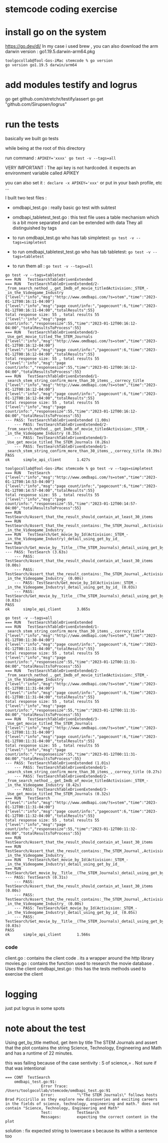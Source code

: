 # stemcode coding exercise

# install go on the system
https://go.dev/dl/
In my case i used brew , you can also download the arm darwin version : go1.19.5.darwin-arm64.pkg
```
toolgocollab@Tool-Gos-iMac stemcode % go version
go version go1.19.5 darwin/arm64
```

# add modules testify and logrus
go get github.com/stretchr/testify/assert
go get "github.com/Sirupsen/logrus"

# run the tests

basically we built go tests

while  being at the root of this directory 

run command :
`APIKEY='xxxx' go test -v --tags=all`

VERY IMPORTANT : The api  key is not hardcoded. it expects an environment variable called APIKEY

you can also set it :` declare -x APIKEY='xxx'`
or put in your bash profile, etc ...

I built two test files :

- omdbapi_test.go : really basic go test with subtest
- omdbapi_tabletest_test.go : this test file uses a table mechanism which is a bit more separated and can be extended with data
They all distinguished by tags 

-  to run omdbapi_test.go who has tab simpletest: `go test -v --tags=simpletest`
- to run omdbapi_tabletest_test.go who has tab tabletest: `go test -v --tags=tabletest`
- to run them all : `go test -v --tags=all`

```
go test -v --tags=tabletest
=== RUN   TestSearchTableDrivenExtended
=== RUN   TestSearchTableDrivenExtended/2-_from_search_nethod_,_get_Imdb_of_movie_titledActivision:_STEM_-_in_the_Videogame_Industry
{"level":"info","msg":"http://www.omdbapi.com/?s=stem","time":"2023-01-12T00:16:11-04:00"}
{"level":"info","msg":"page count/info:","pagecount":6,"time":"2023-01-12T00:16:11-04:00","totalResults":55}
total response size: 55 , total results 55
{"level":"info","msg":"page count/info:","responsesize":55,"time":"2023-01-12T00:16:12-04:00","totalResultsToProcess":55}
=== RUN   TestSearchTableDrivenExtended/3-_Use_get_movie_titled_The_STEM_Journals
{"level":"info","msg":"http://www.omdbapi.com/?s=stem","time":"2023-01-12T00:16:12-04:00"}
{"level":"info","msg":"page count/info:","pagecount":6,"time":"2023-01-12T00:16:12-04:00","totalResults":55}
total response size: 55 , total results 55
{"level":"info","msg":"page count/info:","responsesize":55,"time":"2023-01-12T00:16:12-04:00","totalResultsToProcess":55}
=== RUN   TestSearchTableDrivenExtended/1-_search_stem_string_confirm_more_than_30_items_,_correcy_title
{"level":"info","msg":"http://www.omdbapi.com/?s=stem","time":"2023-01-12T00:16:12-04:00"}
{"level":"info","msg":"page count/info:","pagecount":6,"time":"2023-01-12T00:16:12-04:00","totalResults":55}
total response size: 55 , total results 55
{"level":"info","msg":"page count/info:","responsesize":55,"time":"2023-01-12T00:16:12-04:00","totalResultsToProcess":55}
--- PASS: TestSearchTableDrivenExtended (1.00s)
    --- PASS: TestSearchTableDrivenExtended/2-_from_search_nethod_,_get_Imdb_of_movie_titledActivision:_STEM_-_in_the_Videogame_Industry (0.35s)
    --- PASS: TestSearchTableDrivenExtended/3-_Use_get_movie_titled_The_STEM_Journals (0.26s)
    --- PASS: TestSearchTableDrivenExtended/1-_search_stem_string_confirm_more_than_30_items_,_correcy_title (0.39s)
PASS
ok      simple_api_client       1.427s
```


```
toolgocollab@Tool-Gos-iMac stemcode % go test -v --tags=simpletest
=== RUN   TestSearch
{"level":"info","msg":"http://www.omdbapi.com/?s=stem","time":"2023-01-12T00:14:53-04:00"}
{"level":"info","msg":"page count/info:","pagecount":6,"time":"2023-01-12T00:14:57-04:00","totalResults":55}
total response size: 55 , total results 55
{"level":"info","msg":"page count/info:","responsesize":55,"time":"2023-01-12T00:14:57-04:00","totalResultsToProcess":55}
=== RUN   TestSearch/Assert_that_the_result_should_contain_at_least_30_items
=== RUN   TestSearch/Assert_that_the_result_contains:_The_STEM_Journal_,Activision:_STEM_-_in_the_Videogame_Industry_
=== RUN   TestSearch/Get_movie_by_Id(Activision:_STEM_-_in_the_Videogame_Industry)_detail_using_get_by_id_
=== RUN   TestSearch/Get_movie_by__Title__(The_STEM_Journals)_detail_using_get_by_title_
--- PASS: TestSearch (3.63s)
    --- PASS: TestSearch/Assert_that_the_result_should_contain_at_least_30_items (0.00s)
    --- PASS: TestSearch/Assert_that_the_result_contains:_The_STEM_Journal_,Activision:_STEM_-_in_the_Videogame_Industry_ (0.00s)
    --- PASS: TestSearch/Get_movie_by_Id(Activision:_STEM_-_in_the_Videogame_Industry)_detail_using_get_by_id_ (0.03s)
    --- PASS: TestSearch/Get_movie_by__Title__(The_STEM_Journals)_detail_using_get_by_title_ (0.03s)
PASS
ok      simple_api_client       3.865s

```
```
go test -v --tags=all
=== RUN   TestSearchTableDrivenExtended
=== RUN   TestSearchTableDrivenExtended/1-_search_stem_string_confirm_more_than_30_items_,_correcy_title
{"level":"info","msg":"http://www.omdbapi.com/?s=stem","time":"2023-01-12T00:11:30-04:00"}
{"level":"info","msg":"page count/info:","pagecount":6,"time":"2023-01-12T00:11:31-04:00","totalResults":55}
total response size: 55 , total results 55
{"level":"info","msg":"page count/info:","responsesize":55,"time":"2023-01-12T00:11:31-04:00","totalResultsToProcess":55}
=== RUN   TestSearchTableDrivenExtended/2-_from_search_nethod_,_get_Imdb_of_movie_titledActivision:_STEM_-_in_the_Videogame_Industry
{"level":"info","msg":"http://www.omdbapi.com/?s=stem","time":"2023-01-12T00:11:31-04:00"}
{"level":"info","msg":"page count/info:","pagecount":6,"time":"2023-01-12T00:11:31-04:00","totalResults":55}
total response size: 55 , total results 55
{"level":"info","msg":"page count/info:","responsesize":55,"time":"2023-01-12T00:11:31-04:00","totalResultsToProcess":55}
=== RUN   TestSearchTableDrivenExtended/3-_Use_get_movie_titled_The_STEM_Journals
{"level":"info","msg":"http://www.omdbapi.com/?s=stem","time":"2023-01-12T00:11:31-04:00"}
{"level":"info","msg":"page count/info:","pagecount":6,"time":"2023-01-12T00:11:31-04:00","totalResults":55}
total response size: 55 , total results 55
{"level":"info","msg":"page count/info:","responsesize":55,"time":"2023-01-12T00:11:31-04:00","totalResultsToProcess":55}
--- PASS: TestSearchTableDrivenExtended (1.01s)
    --- PASS: TestSearchTableDrivenExtended/1-_search_stem_string_confirm_more_than_30_items_,_correcy_title (0.27s)
    --- PASS: TestSearchTableDrivenExtended/2-_from_search_nethod_,_get_Imdb_of_movie_titledActivision:_STEM_-_in_the_Videogame_Industry (0.42s)
    --- PASS: TestSearchTableDrivenExtended/3-_Use_get_movie_titled_The_STEM_Journals (0.32s)
=== RUN   TestSearch
{"level":"info","msg":"http://www.omdbapi.com/?s=stem","time":"2023-01-12T00:11:31-04:00"}
{"level":"info","msg":"page count/info:","pagecount":6,"time":"2023-01-12T00:11:32-04:00","totalResults":55}
total response size: 55 , total results 55
{"level":"info","msg":"page count/info:","responsesize":55,"time":"2023-01-12T00:11:32-04:00","totalResultsToProcess":55}
=== RUN   TestSearch/Assert_that_the_result_should_contain_at_least_30_items
=== RUN   TestSearch/Assert_that_the_result_contains:_The_STEM_Journal_,Activision:_STEM_-_in_the_Videogame_Industry_
=== RUN   TestSearch/Get_movie_by_Id(Activision:_STEM_-_in_the_Videogame_Industry)_detail_using_get_by_id_
=== RUN   TestSearch/Get_movie_by__Title__(The_STEM_Journals)_detail_using_get_by_title_
--- PASS: TestSearch (0.31s)
    --- PASS: TestSearch/Assert_that_the_result_should_contain_at_least_30_items (0.00s)
    --- PASS: TestSearch/Assert_that_the_result_contains:_The_STEM_Journal_,Activision:_STEM_-_in_the_Videogame_Industry_ (0.00s)
    --- PASS: TestSearch/Get_movie_by_Id(Activision:_STEM_-_in_the_Videogame_Industry)_detail_using_get_by_id_ (0.05s)
    --- PASS: TestSearch/Get_movie_by__Title__(The_STEM_Journals)_detail_using_get_by_title_ (0.03s)
PASS
ok      simple_api_client       1.566s
```

### code

client.go : contains the client code . its a wrapper around the http library
movies.go : contains the function used to research the movie database . Uses the client
omdbapi_test.go : this has the tests methods used to exercise the client

# logging 
 just put logrus in some spots





# note about the test
Using get_by_title method, get item by title The STEM Journals and assert that the plot contains the string Science, Technology, Engineering and Math and has a runtime of 22 minutes.

this was failing because of the case sentivity : S of science,= . Not sure if that was intentional
```
=== CONT  TestSearch
    omdbapi_test.go:91: 
                Error Trace:    /Users/toolgocollab/stemcode/omdbapi_test.go:91
                Error:          "\"The STEM Journals\" follows hosts Brad Piccirillo as they explore new discoveries and exciting careers in the fields of science, technology, engineering and math." does not contain "Science, Technology, Engineering and Math"
                Test:           TestSearch
                Messages:       expecting the correct content in the plot
```

solution : fix expected string to lowercase s because its within a sentence too